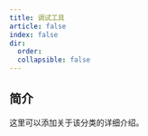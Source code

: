```yaml
---
title: 调试工具
article: false
index: false
dir:
  order: 
  collapsible: false
---
```


## 简介

这里可以添加关于该分类的详细介绍。
